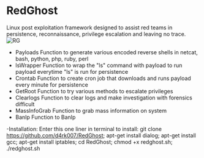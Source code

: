 # RedGhost
Linux post exploitation framework designed to assist red teams in persistence, reconnaissance, privilege escalation and leaving no trace. 
![RG](https://user-images.githubusercontent.com/44454186/60386498-f5b2b100-9a84-11e9-92f7-e05ed9021065.PNG)
- Payloads
Function to generate various encoded reverse shells in
netcat, bash, python, php, ruby, perl
- lsWrapper 
Function to wrap the "ls" command with payload to run payload everytime "ls" is run for persistence 
- Crontab
Function to create cron job that downloads and runs payload every minute for persistence
- GetRoot
Function to try various methods to escalate privileges
- Clearlogs
Function to clear logs and make investigation with forensics difficult
- MassInfoGrab
Function to grab mass information on system
- BanIp
Function to BanIp

-Installation:
Enter this one liner in terminal to install:
git clone https://github.com/d4rk007/RedGhost; apt-get install dialog; apt-get install gcc; apt-get install iptables; cd RedGhost; chmod +x redghost.sh; ./redghost.sh
